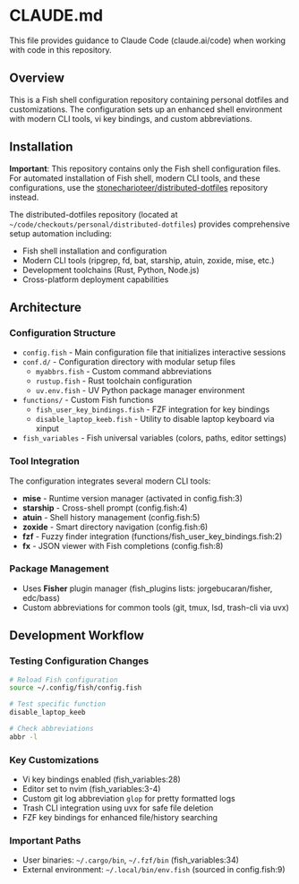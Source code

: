 # CLAUDE.md

This file provides guidance to Claude Code (claude.ai/code) when working with code in this repository.

## Overview

This is a Fish shell configuration repository containing personal dotfiles and customizations. The configuration sets up an enhanced shell environment with modern CLI tools, vi key bindings, and custom abbreviations.

## Installation

**Important**: This repository contains only the Fish shell configuration files. For automated installation of Fish shell, modern CLI tools, and these configurations, use the [stonecharioteer/distributed-dotfiles](https://github.com/stonecharioteer/distributed-dotfiles) repository instead.

The distributed-dotfiles repository (located at `~/code/checkouts/personal/distributed-dotfiles`) provides comprehensive setup automation including:
- Fish shell installation and configuration
- Modern CLI tools (ripgrep, fd, bat, starship, atuin, zoxide, mise, etc.)
- Development toolchains (Rust, Python, Node.js)
- Cross-platform deployment capabilities

## Architecture

### Configuration Structure
- `config.fish` - Main configuration file that initializes interactive sessions
- `conf.d/` - Configuration directory with modular setup files
  - `myabbrs.fish` - Custom command abbreviations
  - `rustup.fish` - Rust toolchain configuration
  - `uv.env.fish` - UV Python package manager environment
- `functions/` - Custom Fish functions
  - `fish_user_key_bindings.fish` - FZF integration for key bindings
  - `disable_laptop_keeb.fish` - Utility to disable laptop keyboard via xinput
- `fish_variables` - Fish universal variables (colors, paths, editor settings)

### Tool Integration
The configuration integrates several modern CLI tools:
- **mise** - Runtime version manager (activated in config.fish:3)
- **starship** - Cross-shell prompt (config.fish:4)
- **atuin** - Shell history management (config.fish:5)
- **zoxide** - Smart directory navigation (config.fish:6)
- **fzf** - Fuzzy finder integration (functions/fish_user_key_bindings.fish:2)
- **fx** - JSON viewer with Fish completions (config.fish:8)

### Package Management
- Uses **Fisher** plugin manager (fish_plugins lists: jorgebucaran/fisher, edc/bass)
- Custom abbreviations for common tools (git, tmux, lsd, trash-cli via uvx)

## Development Workflow

### Testing Configuration Changes
```bash
# Reload Fish configuration
source ~/.config/fish/config.fish

# Test specific function
disable_laptop_keeb

# Check abbreviations
abbr -l
```

### Key Customizations
- Vi key bindings enabled (fish_variables:28)
- Editor set to nvim (fish_variables:3-4)
- Custom git log abbreviation `glop` for pretty formatted logs
- Trash CLI integration using uvx for safe file deletion
- FZF key bindings for enhanced file/history searching

### Important Paths
- User binaries: `~/.cargo/bin`, `~/.fzf/bin` (fish_variables:34)
- External environment: `~/.local/bin/env.fish` (sourced in config.fish:9)